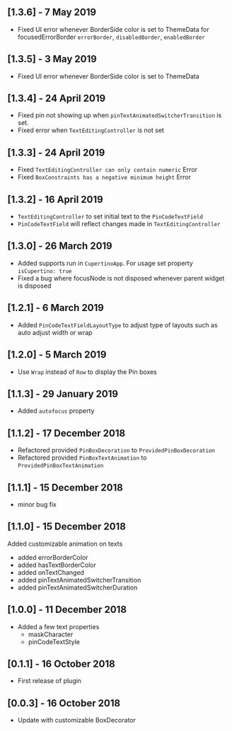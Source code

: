## [1.3.6] - 7 May 2019
* Fixed UI error whenever BorderSide color is set to ThemeData for focusedErrorBorder
`errorBorder`, `disabledBorder`, `enabledBorder`

## [1.3.5] - 3 May 2019
* Fixed UI error whenever BorderSide color is set to ThemeData

## [1.3.4] - 24 April 2019
* Fixed pin not showing up when `pinTextAnimatedSwitcherTransition` is set.
* Fixed error when `TextEditingController` is not set

## [1.3.3] - 24 April 2019
* Fixed `TextEditingController can only contain numeric` Error
* Fixed `BoxConstraints has a negative minimum height` Error

## [1.3.2] - 16 April 2019
* `TextEditingController` to set initial text to the `PinCodeTextField`
* `PinCodeTextField` will reflect changes made in `TextEditingController`


## [1.3.0] - 26 March 2019
* Added supports run in `CupertinoApp`. For usage set property `isCupertino: true`
* Fixed a bug where focusNode is not disposed whenever parent widget is disposed

## [1.2.1] - 6 March 2019
* Added `PinCodeTextFieldLayoutType` to adjust type of layouts such as 
auto adjust width or wrap 

## [1.2.0] - 5 March 2019
* Use `Wrap` instead of `Row` to display the Pin boxes


## [1.1.3] - 29 January 2019
* Added `autofocus` property

## [1.1.2] - 17 December 2018
* Refactored provided `PinBoxDecoration` to `ProvidedPinBoxDecoration`
* Refactored provided `PinBoxTextAnimation` to `ProvidedPinBoxTextAnimation`

## [1.1.1] - 15 December 2018
* minor bug fix

## [1.1.0] - 15 December 2018
Added customizable animation on texts
* added errorBorderColor
* added hasTextBorderColor
* added onTextChanged
* added pinTextAnimatedSwitcherTransition
* added pinTextAnimatedSwitcherDuration

## [1.0.0] - 11 December 2018
* Added a few text properties
    * maskCharacter
    * pinCodeTextStyle

## [0.1.1] - 16 October 2018

* First release of plugin

## [0.0.3] - 16 October 2018
* Update with customizable BoxDecorator